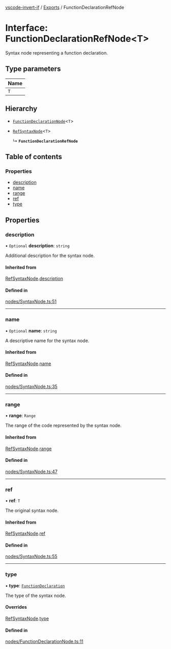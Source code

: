 [vscode-invert-if](../README.md) / [Exports](../modules.md) / FunctionDeclarationRefNode

# Interface: FunctionDeclarationRefNode<T\>

Syntax node representing a function declaration.

## Type parameters

| Name |
| :------ |
| `T` |

## Hierarchy

- [`FunctionDeclarationNode`](FunctionDeclarationNode.md)<`T`\>

- [`RefSyntaxNode`](RefSyntaxNode.md)<`T`\>

  ↳ **`FunctionDeclarationRefNode`**

## Table of contents

### Properties

- [description](FunctionDeclarationRefNode.md#description)
- [name](FunctionDeclarationRefNode.md#name)
- [range](FunctionDeclarationRefNode.md#range)
- [ref](FunctionDeclarationRefNode.md#ref)
- [type](FunctionDeclarationRefNode.md#type)

## Properties

### description

• `Optional` **description**: `string`

Additional description for the syntax node.

#### Inherited from

[RefSyntaxNode](RefSyntaxNode.md).[description](RefSyntaxNode.md#description)

#### Defined in

[nodes/SyntaxNode.ts:51](https://github.com/1nVitr0/plugin-vscode-invert-if/blob/d1df971/packages/api/src/nodes/SyntaxNode.ts#L51)

___

### name

• `Optional` **name**: `string`

A descriptive name for the syntax node.

#### Inherited from

[RefSyntaxNode](RefSyntaxNode.md).[name](RefSyntaxNode.md#name)

#### Defined in

[nodes/SyntaxNode.ts:35](https://github.com/1nVitr0/plugin-vscode-invert-if/blob/d1df971/packages/api/src/nodes/SyntaxNode.ts#L35)

___

### range

• **range**: `Range`

The range of the code represented by the syntax node.

#### Inherited from

[RefSyntaxNode](RefSyntaxNode.md).[range](RefSyntaxNode.md#range)

#### Defined in

[nodes/SyntaxNode.ts:47](https://github.com/1nVitr0/plugin-vscode-invert-if/blob/d1df971/packages/api/src/nodes/SyntaxNode.ts#L47)

___

### ref

• **ref**: `T`

The original syntax node.

#### Inherited from

[RefSyntaxNode](RefSyntaxNode.md).[ref](RefSyntaxNode.md#ref)

#### Defined in

[nodes/SyntaxNode.ts:55](https://github.com/1nVitr0/plugin-vscode-invert-if/blob/d1df971/packages/api/src/nodes/SyntaxNode.ts#L55)

___

### type

• **type**: [`FunctionDeclaration`](../enums/SyntaxNodeType.md#functiondeclaration)

The type of the syntax node.

#### Overrides

[RefSyntaxNode](RefSyntaxNode.md).[type](RefSyntaxNode.md#type)

#### Defined in

[nodes/FunctionDeclarationNode.ts:11](https://github.com/1nVitr0/plugin-vscode-invert-if/blob/d1df971/packages/api/src/nodes/FunctionDeclarationNode.ts#L11)
